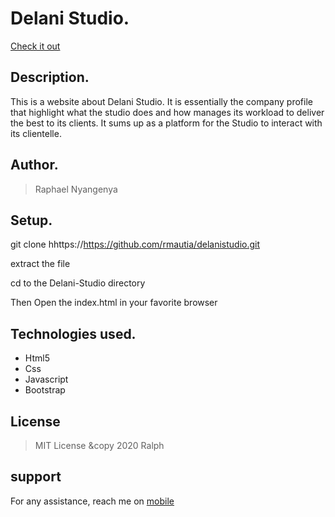 # Delani Studio.
[Check it out](https://rmautia.github.io/delanistudio/)

## Description.
This is a website about Delani Studio. It is essentially the company profile that highlight what the studio does and how manages its workload to deliver the best to its clients. It sums up as a platform for the Studio to interact with its clientelle.

## Author.
 > Raphael Nyangenya

 ## Setup.
 git clone hhttps://https://github.com/rmautia/delanistudio.git

 extract the file

 cd to the Delani-Studio directory

 Then Open the index.html in your favorite browser

## Technologies used.
  * Html5
  * Css
  * Javascript
  * Bootstrap

## License
> MIT License &copy 2020 Ralph

## support
For any assistance, reach me on [mobile](raphaelnyangenya@gmail.com)
